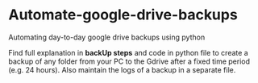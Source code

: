 # Automate-google-drive-backups
Automating day-to-day google drive backups using python

Find full explanation in **backUp steps** and code in python file to create a backup of any folder from your PC to the Gdrive after a fixed time period (e.g. 24 hours). Also maintain the logs of a backup in a separate file.

#

